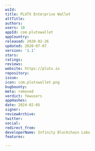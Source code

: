 ```yaml
---
wsId: 
title: PLUTX Enterprise Wallet
altTitle: 
authors: 
users: 10
appId: com.plutxwallet
appCountry: 
released: 2020-02-26
updated: 2020-07-07
version: '1.1'
stars: 
ratings: 
reviews: 
website: https://plutx.io
repository: 
issue: 
icon: com.plutxwallet.png
bugbounty: 
meta: removed
verdict: fewusers
appHashes: 
date: 2024-02-05
signer: 
reviewArchive: 
twitter: 
social: 
redirect_from: 
developerName: Infinity Blockchain Labs
features: 

---
```


